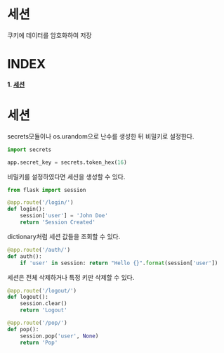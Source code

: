 # 세션

쿠키에 데이터를 암호화하여 저장

# **INDEX**

**1. [세션](#세션)**

# **세션**

secrets모듈이나 os.urandom으로 난수를 생성한 뒤 비밀키로 설정한다.

```py
import secrets

app.secret_key = secrets.token_hex(16)
```

비밀키를 설정하였다면 세션을 생성할 수 있다.

```py
from flask import session

@app.route('/login/')
def login():
    session['user'] = 'John Doe'
    return 'Session Created'
```

dictionary처럼 세션 값들을 조회할 수 있다.

```py
@app.route('/auth/')
def auth():
    if 'user' in session: return "Hello {}".format(session['user'])
```

세션은 전체 삭제하거나 특정 키만 삭제할 수 있다.

```py
@app.route('/logout/')
def logout():
    session.clear()
    return 'Logout'

@app.route('/pop/')
def pop():
    session.pop('user', None)
    return 'Pop'
```